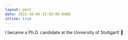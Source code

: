```yaml
---
layout: post
date: 2022-10-04 15:59:00-0400
inline: true
---
```


I became a Ph.D. candidate at the University of Stuttgart! 🎉
